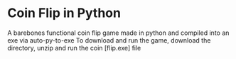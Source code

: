 # Coin Flip in Python
A barebones functional coin flip game made in python and compiled into an exe via auto-py-to-exe
To download and run the game, download the directory, unzip and run the coin [flip.exe] file
